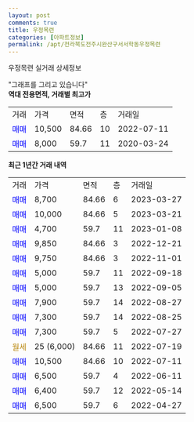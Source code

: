 ```yaml
---
layout: post
comments: true
title: 우정목련
categories: [아파트정보]
permalink: /apt/전라북도전주시완산구서서학동우정목련
---
```


우정목련 실거래 상세정보

<script type="text/javascript">
  google.charts.load('current', {'packages':['line', 'corechart']});
  google.charts.setOnLoadCallback(drawChart);

  function drawChart() {
    var data = new google.visualization.DataTable();
    data.addColumn('date', '거래일');
    data.addColumn('number', "매매");
    data.addColumn('number', "전세");
    data.addColumn('number', "전매");

    data.addRows([[new Date(Date.parse("2023-03-27")), 8700, null, null], [new Date(Date.parse("2023-03-21")), 10000, null, null], [new Date(Date.parse("2023-01-08")), 4700, null, null], [new Date(Date.parse("2022-12-21")), 9850, null, null], [new Date(Date.parse("2022-11-01")), 9750, null, null], [new Date(Date.parse("2022-09-18")), 5000, null, null], [new Date(Date.parse("2022-09-05")), 5000, null, null], [new Date(Date.parse("2022-08-27")), 7900, null, null], [new Date(Date.parse("2022-08-25")), 7300, null, null], [new Date(Date.parse("2022-07-27")), 7300, null, null], [new Date(Date.parse("2022-07-19")), null, null, null], [new Date(Date.parse("2022-07-11")), 10500, null, null], [new Date(Date.parse("2022-06-11")), 6500, null, null], [new Date(Date.parse("2022-05-14")), 6400, null, null], [new Date(Date.parse("2022-04-27")), 6500, null, null]]);

    var options = {
      hAxis: {
        format: 'yyyy/MM/dd'
      },    
      lineWidth: 0,
      pointsVisible: true,    
      title: '최근 1년간 유형별 실거래가 분포',
      legend: { position: 'bottom' }
    };

    var formatter = new google.visualization.NumberFormat({pattern:'###,###'} );
    formatter.format(data, 1);
    formatter.format(data, 2);
    
    setTimeout(function() {
        var chart = new google.visualization.LineChart(document.getElementById('columnchart_material'));
        chart.draw(data, (options));
        document.getElementById('loading').style.display = 'none';
    }, 200);
  }
</script>


<div id="loading" style="z-index:20; display: block; margin-left: 0px">"그래프를 그리고 있습니다"</div>
<div id="columnchart_material" style="width: 95%; margin-left: 0px; display: block"></div>
<!-- contents start -->
<b>역대 전용면적, 거래별 최고가</b>
<table class="sortable">
    <tr>
      <td>거래</td>
      <td>가격</td>
      <td>면적</td>
      <td>층</td>
      <td>거래일</td>
    </tr>
        <tr>
          <td><a style="color: blue">매매</a></td>
          <td>10,500</td>
          <td>84.66</td>
          <td>10</td>
          <td>2022-07-11</td>
        </tr>            <tr>
          <td><a style="color: blue">매매</a></td>
          <td>8,000</td>
          <td>59.7</td>
          <td>11</td>
          <td>2020-03-24</td>
        </tr>        
    
    
</table>

<b>최근 1년간 거래 내역</b>

<table class="sortable">
    <tr>
      <td>거래</td>
      <td>가격</td>
      <td>면적</td>
      <td>층</td>
      <td>거래일</td>
    </tr>
    <tr>
      <td><a style="color: blue">매매</a></td>
      <td>8,700</td>
      <td>84.66</td>
      <td>6</td>
      <td>2023-03-27</td>
    </tr>          <tr>
      <td><a style="color: blue">매매</a></td>
      <td>10,000</td>
      <td>84.66</td>
      <td>5</td>
      <td>2023-03-21</td>
    </tr>          <tr>
      <td><a style="color: blue">매매</a></td>
      <td>4,700</td>
      <td>59.7</td>
      <td>11</td>
      <td>2023-01-08</td>
    </tr>          <tr>
      <td><a style="color: blue">매매</a></td>
      <td>9,850</td>
      <td>84.66</td>
      <td>3</td>
      <td>2022-12-21</td>
    </tr>          <tr>
      <td><a style="color: blue">매매</a></td>
      <td>9,750</td>
      <td>84.66</td>
      <td>3</td>
      <td>2022-11-01</td>
    </tr>          <tr>
      <td><a style="color: blue">매매</a></td>
      <td>5,000</td>
      <td>59.7</td>
      <td>11</td>
      <td>2022-09-18</td>
    </tr>          <tr>
      <td><a style="color: blue">매매</a></td>
      <td>5,000</td>
      <td>59.7</td>
      <td>13</td>
      <td>2022-09-05</td>
    </tr>          <tr>
      <td><a style="color: blue">매매</a></td>
      <td>7,900</td>
      <td>59.7</td>
      <td>14</td>
      <td>2022-08-27</td>
    </tr>          <tr>
      <td><a style="color: blue">매매</a></td>
      <td>7,300</td>
      <td>59.7</td>
      <td>14</td>
      <td>2022-08-25</td>
    </tr>          <tr>
      <td><a style="color: blue">매매</a></td>
      <td>7,300</td>
      <td>59.7</td>
      <td>5</td>
      <td>2022-07-27</td>
    </tr>          <tr>
      <td><a style="color: darkgoldenrod">월세</a></td>
      <td>25 (6,000)</td>
      <td>84.66</td>
      <td>11</td>
      <td>2022-07-19</td>
    </tr>          <tr>
      <td><a style="color: blue">매매</a></td>
      <td>10,500</td>
      <td>84.66</td>
      <td>10</td>
      <td>2022-07-11</td>
    </tr>          <tr>
      <td><a style="color: blue">매매</a></td>
      <td>6,500</td>
      <td>59.7</td>
      <td>4</td>
      <td>2022-06-11</td>
    </tr>          <tr>
      <td><a style="color: blue">매매</a></td>
      <td>6,400</td>
      <td>59.7</td>
      <td>12</td>
      <td>2022-05-14</td>
    </tr>          <tr>
      <td><a style="color: blue">매매</a></td>
      <td>6,500</td>
      <td>59.7</td>
      <td>6</td>
      <td>2022-04-27</td>
    </tr>      </table>
<!-- contents end -->    

